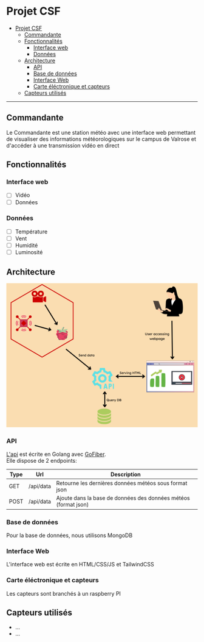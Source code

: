 # Projet CSF

- [Projet CSF](#projet-csf)
  - [Commandante](#commandante)
  - [Fonctionnalités](#fonctionnalités)
    - [Interface web](#interface-web)
    - [Données](#données)
  - [Architecture](#architecture)
    - [API](#api)
    - [Base de données](#base-de-données)
    - [Interface Web](#interface-web-1)
    - [Carte éléctronique et capteurs](#carte-éléctronique-et-capteurs)
  - [Capteurs utilisés](#capteurs-utilisés)

___

## Commandante 

Le Commandante est une station météo avec une interface web permettant de visualiser des informations météorologiques sur le campus de Valrose et d'accéder à une transmission vidéo en direct

## Fonctionnalités 

### Interface web

- [ ] Vidéo
- [ ] Données

### Données
- [ ] Température
- [ ] Vent
- [ ] Humidité
- [ ] Luminosité
  
## Architecture

![API](assets/images/API.png)

### API

[L'api](https://github.com/CorentinGS/csf-api/tree/main) est écrite en Golang avec [GoFiber](https://github.com/gofiber/fiber).<br>
Elle dispose de 2 endpoints:

| Type | Url       | Description                                                     |
| ---- | --------- | --------------------------------------------------------------- |
| GET  | /api/data | Retourne les dernières données météos sous format json          |
| POST | /api/data | Ajoute dans la base de données des données météos (format json) |

### Base de données

Pour la base de données, nous utilisons MongoDB 

### Interface Web 

L'interface web est écrite en HTML/CSS/JS et TailwindCSS 

### Carte éléctronique et capteurs

Les capteurs sont branchés à un raspberry PI 

## Capteurs utilisés

- ... 
- ...


